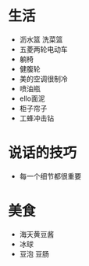 # 生活
- 沥水篮 洗菜篮
- 五菱两轮电动车
- 躺椅
- 健腹轮
- 美的空调很制冷
- 喷油瓶
- ello面泥
- 柜子帘子
- 工蜂冲击钻
# 说话的技巧
- 每一个细节都很重要

# 美食
- 海天黄豆酱
- 冰球
- 豆泡 豆肠

